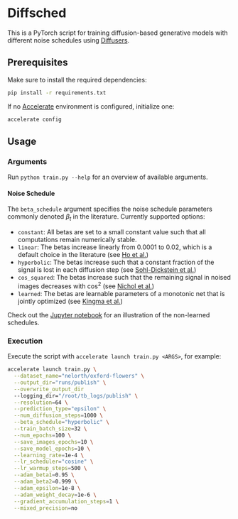 # Diffsched

This is a PyTorch script for training diffusion-based generative models with different noise schedules using [Diffusers](https://github.com/huggingface/diffusers).

## Prerequisites

Make sure to install the required dependencies:

````bash
pip install -r requirements.txt
````

If no [Accelerate](https://github.com/huggingface/accelerate) environment is configured, initialize one:

````bash
accelerate config
````

## Usage

### Arguments

Run `python train.py --help` for an overview of available arguments.

#### Noise Schedule

The `beta_schedule` argument specifies the noise schedule parameters commonly denoted $\beta_t$ in the literature.
Currently supported options:

* `constant`: All betas are set to a small constant value such that all computations remain numerically stable.
* `linear`: The betas increase linearly from $0.0001$ to $0.02$, which is a default choice in the literature (see [Ho et al.](https://arxiv.org/abs/2006.11239))
* `hyperbolic`: The betas increase such that a constant fraction of the signal is lost in each diffusion step (see [Sohl-Dickstein et al.](https://arxiv.org/abs/1503.03585))
* `cos_squared`: The betas increase such that the remaining signal in noised images decreases with $\cos^2$ (see [Nichol et al.](https://arxiv.org/abs/2102.09672))
* `learned`: The betas are learnable parameters of a monotonic net that is jointly optimized (see [Kingma et al.](https://arxiv.org/abs/2107.00630))

Check out the [Jupyter notebook](schedules.ipynb) for an illustration of the non-learned schedules.

### Execution

Execute the script with `accelerate launch train.py <ARGS>`, for example:

```` bash
accelerate launch train.py \
  --dataset_name="nelorth/oxford-flowers" \
  --output_dir="runs/publish" \
  --overwrite_output_dir
  --logging_dir="/root/tb_logs/publish" \
  --resolution=64 \
  --prediction_type="epsilon" \
  --num_diffusion_steps=1000 \
  --beta_schedule="hyperbolic" \
  --train_batch_size=32 \
  --num_epochs=100 \
  --save_images_epochs=10 \
  --save_model_epochs=10 \
  --learning_rate=1e-4 \
  --lr_scheduler="cosine" \
  --lr_warmup_steps=500 \
  --adam_beta1=0.95 \
  --adam_beta2=0.999 \
  --adam_epsilon=1e-8 \
  --adam_weight_decay=1e-6 \
  --gradient_accumulation_steps=1 \
  --mixed_precision=no
````